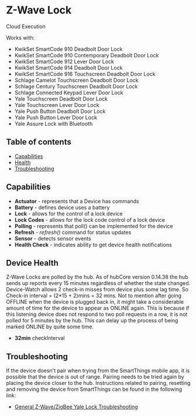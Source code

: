 # Z-Wave Lock

Cloud Execution

Works with: 

* KwikSet SmartCode 910 Deadbolt Door Lock
* KwikSet SmartCode 910 Contemporary Deadbolt Door Lock
* KwikSet SmartCode 912 Lever Door Lock
* KwikSet SmartCode 914 Deadbolt Door Lock
* KwikSet SmartCode 916 Touchscreen Deadbolt Door Lock
* Schlage Camelot Touchscreen Deadbolt Door Lock
* Schlage Century Touchscreen Deadbolt Door Lock
* Schlage Connected Keypad Lever Door Lock
* Yale Touchscreen Deadbolt Door Lock
* Yale Touchscreen Lever Door Lock
* Yale Push Button Deadbolt Door Lock
* Yale Push Button Lever Door Lock
* Yale Assure Lock with Bluetooth

## Table of contents

* [Capabilities](#capabilities)
* [Health](#device-health)
* [Troubleshooting](#Troubleshooting)

## Capabilities

* **Actuator** - represents that a Device has commands
* **Battery** - defines device uses a battery
* **Lock** - allows for the control of a lock device
* **Lock Codes** - allows for the lock code control of a lock device
* **Polling** - represents that poll() can be implemented for the device
* **Refresh** - _refresh()_ command for status updates
* **Sensor** - detects sensor events
* **Health Check** - indicates ability to get device health notifications

## Device Health

Z-Wave Locks are polled by the hub.
As of hubCore version 0.14.38 the hub sends up reports every 15 minutes regardless of whether the state changed.
Device-Watch allows 2 check-in misses from device plus some lag time. So Check-in interval = (2*15 + 2)mins = 32 mins.
Not to mention after going OFFLINE when the device is plugged back in, it might take a considerable amount of time for
the device to appear as ONLINE again. This is because if this listening device does not respond to two poll requests in a row,
it is not polled for 5 minutes by the hub. This can delay up the process of being marked ONLINE by quite some time.

* __32min__ checkInterval

## Troubleshooting

If the device doesn't pair when trying from the SmartThings mobile app, it is possible that the device is out of range.
Pairing needs to be tried again by placing the device closer to the hub.
Instructions related to pairing, resetting and removing the device from SmartThings can be found in the following link:
* [General Z-Wave/ZigBee Yale Lock Troubleshooting](https://support.smartthings.com/hc/en-us/articles/205138400-How-to-connect-Yale-locks)

